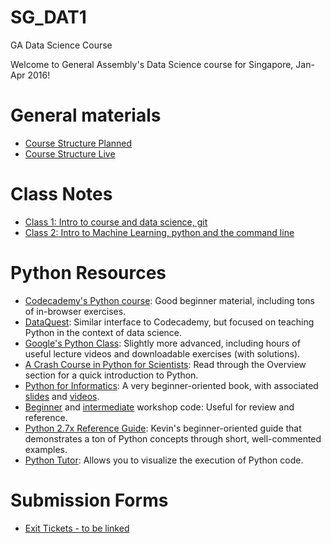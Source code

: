 # SG_DAT1
GA Data Science Course


Welcome to General Assembly's Data Science course for Singapore, Jan-Apr 2016!



# General materials

- [Course Structure Planned](https://github.com/misrab/SG_DAT1/misc/CourseStructure.pdf)
- [Course Structure Live](https://docs.google.com/spreadsheets/d/1Jx7_N1O7Hzh0QcUrK8FszVjOa8K0n2TB3j1Pgmpy078/edit?usp=sharing_eid&ts=56921d9a)


# Class Notes

- [Class 1: Intro to course and data science, git](https://github.com/misrab/SG_DAT1/notes/01_class.md)
- [Class 2: Intro to Machine Learning, python and the command line](https://github.com/misrab/SG_DAT1/notes/02_class.md)



# Python Resources

- [Codecademy's Python course](http://www.codecademy.com/en/tracks/python): Good beginner material, including tons of in-browser exercises.
- [DataQuest](https://dataquest.io/): Similar interface to Codecademy, but focused on teaching Python in the context of data science.
- [Google's Python Class](https://developers.google.com/edu/python/): Slightly more advanced, including hours of useful lecture videos and downloadable exercises (with solutions).
- [A Crash Course in Python for Scientists](http://nbviewer.ipython.org/gist/rpmuller/5920182): Read through the Overview section for a quick introduction to Python.
- [Python for Informatics](http://www.pythonlearn.com/book.php): A very beginner-oriented book, with associated [slides](https://drive.google.com/folderview?id=0B7X1ycQalUnyal9yeUx3VW81VDg&usp=sharing) and [videos](https://www.youtube.com/playlist?list=PLlRFEj9H3Oj4JXIwMwN1_ss1Tk8wZShEJ).
- [Beginner](code/00_python_beginner_workshop.py) and [intermediate](code/00_python_intermediate_workshop.py) workshop code: Useful for review and reference.
- [Python 2.7x Reference Guide](https://github.com/justmarkham/python-reference/blob/master/reference.py): Kevin's beginner-oriented guide that demonstrates a ton of Python concepts through short, well-commented examples.
- [Python Tutor](http://pythontutor.com/): Allows you to visualize the execution of Python code.

# Submission Forms

- [Exit Tickets - to be linked]()

